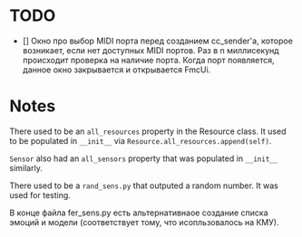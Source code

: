 # TODO
* [] Окно про выбор MIDI порта перед созданием cc_sender'а, которое возникает, если нет доступных MIDI портов. Раз в n миллисекунд происходит проверка на наличие порта. Когда  порт появляется, данное окно закрывается и открывается FmcUi.

# Notes
There used to be an `all_resources` property in the Resource class. 
It used to be populated in `__init__` via `Resource.all_resources.append(self)`.

`Sensor` also had an `all_sensors` property that was populated in `__init__` similarly.

There used to be a `rand_sens.py` that outputed a random number. It was used for testing.


В конце файла fer_sens.py есть альтернативнаое создание списка эмоций и модели (соответствует тому, что исопльзовалось на КМУ).